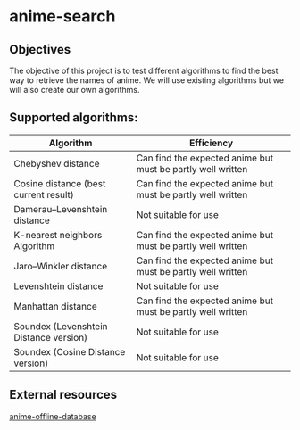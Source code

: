# anime-search


## Objectives

The objective of this project is to test different algorithms to find the best way to retrieve the names of anime. We will use existing algorithms but we will also create our own algorithms.


## Supported algorithms:

| Algorithm  | Efficiency |
| ------------- | ------------- |
| Chebyshev distance | Can find the expected anime but must be partly well written |
| Cosine distance (best current result) | Can find the expected anime but must be partly well written |
| Damerau–Levenshtein distance | Not suitable for use |
| K-nearest neighbors Algorithm | Can find the expected anime but must be partly well written  |
| Jaro–Winkler distance | Can find the expected anime but must be partly well written  |
| Levenshtein distance | Not suitable for use |
| Manhattan distance | Can find the expected anime but must be partly well written |
| Soundex (Levenshtein Distance version) | Not suitable for use |
| Soundex (Cosine Distance version) | Not suitable for use |


## External resources

[anime-offline-database](https://github.com/manami-project/anime-offline-database)
